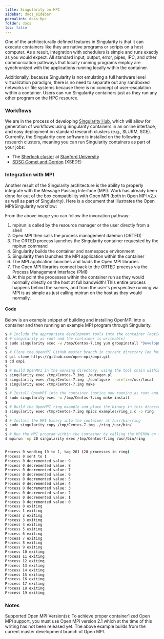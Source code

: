 ```yaml
---
title: Singularity on HPC
sidebar: docs_sidebar
permalink: docs-hpc
folder: docs
toc: false
---
```


One of the architecturally defined features in Singularity is that it can execute containers like they are native programs or scripts on a host computer. As a result, integration with schedulers is simple and runs exactly as you would expect. All standard input, output, error, pipes, IPC, and other communication pathways that locally running programs employ are synchronized with the applications running locally within the container.

Additionally, because Singularity is not emulating a full hardware level virtualization paradigm, there is no need to separate out any sandboxed networks or file systems because there is no concept of user-escalation within a container. Users can run Singularity containers just as they run any other program on the HPC resource.

### Workflows
We are in the process of developing <a href="https://github.com/singularityware/singularity-hub" target="_blank">Singularity Hub,</a> which will allow for generation of workflows using Singularity containers in an online interface, and easy deployment on standard research clusters (e.g., SLURM, SGE). Currently, the Singularity core software is installed on the following research clusters, meaning you can run Singularity containers as part of your jobs:

- The <a href="http://sherlock.stanford.edu" target="_blank" class="no-after">Sherlock cluster</a> at <a href="https://srcc.stanford.edu/" class="no-after" target="_blank">Stanford University</a>
- <a href="https://www.xsede.org/news/-/news/item/7624" target="_blank" class="no-after">SDSC Comet and Gordon</a> (XSEDE)

### Integration with MPI
Another result of the Singularity architecture is the ability to properly integrate with the Message Passing Interface (MPI). Work has already been done for out of the box compatibility with Open MPI (both in Open MPI v2.x as well as part of Singularity). Here is a document that illustrates the Open MPI/Singularity workflow:

From the above image you can follow the invocation pathway:
1. mpirun is called by the resource manager or the user directly from a shell
2. Open MPI then calls the process management daemon (ORTED)
3. The ORTED process launches the Singularity container requested by the mpirun command
4. Singularity builds the container and namespace environment
5. Singularity then launches the MPI application within the container
6. The MPI application launches and loads the Open MPI libraries
7. The Open MPI libraries connect back to the ORTED process via the Process Management Interface (PMI)
8. At this point the processes within the container run as they would normally directly on the host at full bandwidth! This entire process happens behind the scenes, and from the user's perspective running via MPI is as simple as just calling mpirun on the host as they would normally.

#### Code
Below is an example snippet of building and installing OpenMPI into a container and then running an example MPI program through Singularity. 
 
```bash
$ # Include the appropriate development tools into the container (notice we are calling
$ # singularity as root and the container is writeable)
$ sudo singularity exec -w /tmp/Centos-7.img yum groupinstall "Development Tools"
$
$ # Clone the OpenMPI GitHub master branch in current directory (on host)
$ git clone https://github.com/open-mpi/ompi.git
$ cd ompi
$
$ # Build OpenMPI in the working directory, using the tool chain within the container
$ singularity exec /tmp/Centos-7.img ./autogen.pl
$ singularity exec /tmp/Centos-7.img ./configure --prefix=/usr/local
$ singularity exec /tmp/Centos-7.img make
$
$ # Install OpenMPI into the container (notice now running as root and container is writeable)
$ sudo singularity exec -w /tmp/Centos-7.img make install
$
$ # Build the OpenMPI ring example and place the binary in this directory
$ singularity exec /tmp/Centos-7.img mpicc examples/ring_c.c -o ring
$
$ # Install the MPI binary into the container at /usr/bin/ring
$ sudo singularity copy /tmp/Centos-7.img ./ring /usr/bin/
$
$ # Run the MPI program within the container by calling the MPIRUN on the host
$ mpirun -np 20 singularity exec /tmp/Centos-7.img /usr/bin/ring


Process 0 sending 10 to 1, tag 201 (20 processes in ring)
Process 0 sent to 1
Process 0 decremented value: 9
Process 0 decremented value: 8
Process 0 decremented value: 7
Process 0 decremented value: 6
Process 0 decremented value: 5
Process 0 decremented value: 4
Process 0 decremented value: 3
Process 0 decremented value: 2
Process 0 decremented value: 1
Process 0 decremented value: 0
Process 0 exiting
Process 1 exiting
Process 2 exiting
Process 3 exiting
Process 4 exiting
Process 5 exiting
Process 6 exiting
Process 7 exiting
Process 8 exiting
Process 9 exiting
Process 10 exiting
Process 11 exiting
Process 12 exiting
Process 13 exiting
Process 14 exiting
Process 15 exiting
Process 16 exiting
Process 17 exiting
Process 18 exiting
Process 19 exiting
```

### Notes
Supported Open MPI Version(s): To achieve proper container'ized Open MPI support, you must use Open MPI version 2.1 which at the time of this writing has not been released yet. The above example builds from the current master development branch of Open MPI.
